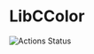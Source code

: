# LibCColor
![Actions Status](https://github.com/actions/hello-world/workflows/.github/workflows/main.yml/badge.svg)

